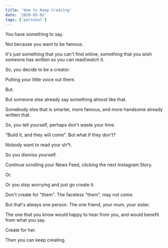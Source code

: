 ```yaml
---
title: 'How to Keep Creating'
date: '2020-05-02'
tags: ['personal']
---
```


<div className="font-serif text-lg">

You have something to say.

Not because you want to be famous.

It's just something that you can't find online, something that you wish someone has written so you can read/watch it.

So, you decide to be a creator.

Putting your little voice out there.

But.

But someone else already say something almost like that.

Somebody else that is smarter, more famous, and more handsome already written that.

So, you tell yourself, perhaps don't waste your time.

"Build it, and they will come". But what if they don't?

Nobody want to read your sh\*t.

So you dismiss yourself.

Continue scrolling your News Feed, clicking the next Instagram Story.

Or.

Or you stop worrying and just go create it.

Don't create for "them". The faceless "them", may not come.

But that's always one person. The one friend, your mum, your sister.

The one that you know would happy to hear from you, and would benefit from what you say.

Create for her.

Then you can keep creating.

</div>
